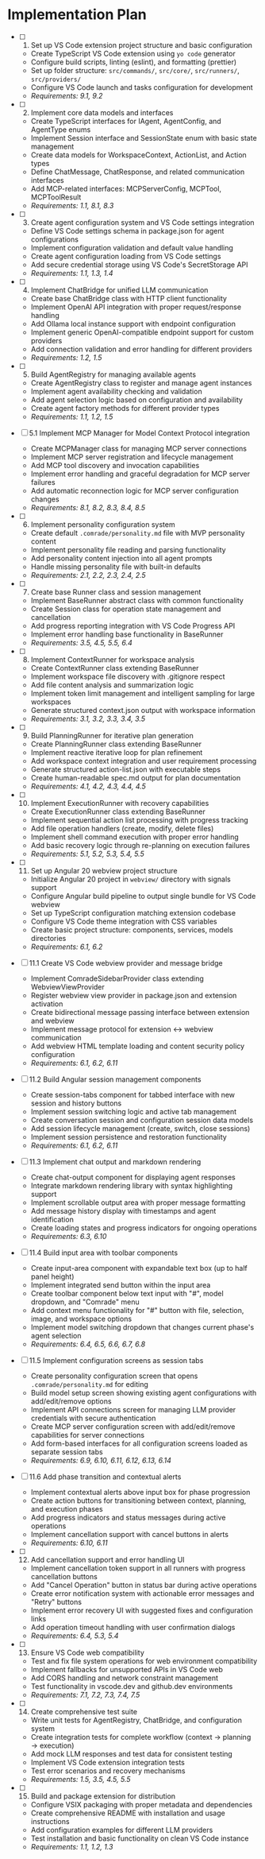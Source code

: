 # Implementation Plan

- [ ] 1. Set up VS Code extension project structure and basic configuration
  - Create TypeScript VS Code extension using `yo code` generator
  - Configure build scripts, linting (eslint), and formatting (prettier)
  - Set up folder structure: `src/commands/`, `src/core/`, `src/runners/`, `src/providers/`
  - Configure VS Code launch and tasks configuration for development
  - _Requirements: 9.1, 9.2_

- [ ] 2. Implement core data models and interfaces
  - Create TypeScript interfaces for IAgent, AgentConfig, and AgentType enums
  - Implement Session interface and SessionState enum with basic state management
  - Create data models for WorkspaceContext, ActionList, and Action types
  - Define ChatMessage, ChatResponse, and related communication interfaces
  - Add MCP-related interfaces: MCPServerConfig, MCPTool, MCPToolResult
  - _Requirements: 1.1, 8.1, 8.3_

- [ ] 3. Create agent configuration system and VS Code settings integration
  - Define VS Code settings schema in package.json for agent configurations
  - Implement configuration validation and default value handling
  - Create agent configuration loading from VS Code settings
  - Add secure credential storage using VS Code's SecretStorage API
  - _Requirements: 1.1, 1.3, 1.4_

- [ ] 4. Implement ChatBridge for unified LLM communication
  - Create base ChatBridge class with HTTP client functionality
  - Implement OpenAI API integration with proper request/response handling
  - Add Ollama local instance support with endpoint configuration
  - Implement generic OpenAI-compatible endpoint support for custom providers
  - Add connection validation and error handling for different providers
  - _Requirements: 1.2, 1.5_

- [ ] 5. Build AgentRegistry for managing available agents
  - Create AgentRegistry class to register and manage agent instances
  - Implement agent availability checking and validation
  - Add agent selection logic based on configuration and availability
  - Create agent factory methods for different provider types
  - _Requirements: 1.1, 1.2, 1.5_

- [ ] 5.1 Implement MCP Manager for Model Context Protocol integration
  - Create MCPManager class for managing MCP server connections
  - Implement MCP server registration and lifecycle management
  - Add MCP tool discovery and invocation capabilities
  - Implement error handling and graceful degradation for MCP server failures
  - Add automatic reconnection logic for MCP server configuration changes
  - _Requirements: 8.1, 8.2, 8.3, 8.4, 8.5_

- [ ] 6. Implement personality configuration system
  - Create default `.comrade/personality.md` file with MVP personality content
  - Implement personality file reading and parsing functionality
  - Add personality content injection into all agent prompts
  - Handle missing personality file with built-in defaults
  - _Requirements: 2.1, 2.2, 2.3, 2.4, 2.5_

- [ ] 7. Create base Runner class and session management
  - Implement BaseRunner abstract class with common functionality
  - Create Session class for operation state management and cancellation
  - Add progress reporting integration with VS Code Progress API
  - Implement error handling base functionality in BaseRunner
  - _Requirements: 3.5, 4.5, 5.5, 6.4_

- [ ] 8. Implement ContextRunner for workspace analysis
  - Create ContextRunner class extending BaseRunner
  - Implement workspace file discovery with .gitignore respect
  - Add file content analysis and summarization logic
  - Implement token limit management and intelligent sampling for large workspaces
  - Generate structured context.json output with workspace information
  - _Requirements: 3.1, 3.2, 3.3, 3.4, 3.5_

- [ ] 9. Build PlanningRunner for iterative plan generation
  - Create PlanningRunner class extending BaseRunner
  - Implement reactive iterative loop for plan refinement
  - Add workspace context integration and user requirement processing
  - Generate structured action-list.json with executable steps
  - Create human-readable spec.md output for plan documentation
  - _Requirements: 4.1, 4.2, 4.3, 4.4, 4.5_

- [ ] 10. Implement ExecutionRunner with recovery capabilities
  - Create ExecutionRunner class extending BaseRunner
  - Implement sequential action list processing with progress tracking
  - Add file operation handlers (create, modify, delete files)
  - Implement shell command execution with proper error handling
  - Add basic recovery logic through re-planning on execution failures
  - _Requirements: 5.1, 5.2, 5.3, 5.4, 5.5_

- [ ] 11. Set up Angular 20 webview project structure
  - Initialize Angular 20 project in `webview/` directory with signals support
  - Configure Angular build pipeline to output single bundle for VS Code webview
  - Set up TypeScript configuration matching extension codebase
  - Configure VS Code theme integration with CSS variables
  - Create basic project structure: components, services, models directories
  - _Requirements: 6.1, 6.2_

- [ ] 11.1 Create VS Code webview provider and message bridge
  - Implement ComradeSidebarProvider class extending WebviewViewProvider
  - Register webview view provider in package.json and extension activation
  - Create bidirectional message passing interface between extension and webview
  - Implement message protocol for extension ↔ webview communication
  - Add webview HTML template loading and content security policy configuration
  - _Requirements: 6.1, 6.2, 6.11_

- [ ] 11.2 Build Angular session management components
  - Create session-tabs component for tabbed interface with new session and history buttons
  - Implement session switching logic and active tab management
  - Create conversation session and configuration session data models
  - Add session lifecycle management (create, switch, close sessions)
  - Implement session persistence and restoration functionality
  - _Requirements: 6.1, 6.2, 6.11_

- [ ] 11.3 Implement chat output and markdown rendering
  - Create chat-output component for displaying agent responses
  - Integrate markdown rendering library with syntax highlighting support
  - Implement scrollable output area with proper message formatting
  - Add message history display with timestamps and agent identification
  - Create loading states and progress indicators for ongoing operations
  - _Requirements: 6.3, 6.10_

- [ ] 11.4 Build input area with toolbar components
  - Create input-area component with expandable text box (up to half panel height)
  - Implement integrated send button within the input area
  - Create toolbar component below text input with "#", model dropdown, and "Comrade" menu
  - Add context menu functionality for "#" button with file, selection, image, and workspace options
  - Implement model switching dropdown that changes current phase's agent selection
  - _Requirements: 6.4, 6.5, 6.6, 6.7, 6.8_

- [ ] 11.5 Implement configuration screens as session tabs
  - Create personality configuration screen that opens `.comrade/personality.md` for editing
  - Build model setup screen showing existing agent configurations with add/edit/remove options
  - Implement API connections screen for managing LLM provider credentials with secure authentication
  - Create MCP server configuration screen with add/edit/remove capabilities for server connections
  - Add form-based interfaces for all configuration screens loaded as separate session tabs
  - _Requirements: 6.9, 6.10, 6.11, 6.12, 6.13, 6.14_

- [ ] 11.6 Add phase transition and contextual alerts
  - Implement contextual alerts above input box for phase progression
  - Create action buttons for transitioning between context, planning, and execution phases
  - Add progress indicators and status messages during active operations
  - Implement cancellation support with cancel buttons in alerts
  - _Requirements: 6.10, 6.11_

- [ ] 12. Add cancellation support and error handling UI
  - Implement cancellation token support in all runners with progress cancellation buttons
  - Add "Cancel Operation" button in status bar during active operations
  - Create error notification system with actionable error messages and "Retry" buttons
  - Implement error recovery UI with suggested fixes and configuration links
  - Add operation timeout handling with user confirmation dialogs
  - _Requirements: 6.4, 5.3, 5.4_

- [ ] 13. Ensure VS Code web compatibility
  - Test and fix file system operations for web environment compatibility
  - Implement fallbacks for unsupported APIs in VS Code web
  - Add CORS handling and network constraint management
  - Test functionality in vscode.dev and github.dev environments
  - _Requirements: 7.1, 7.2, 7.3, 7.4, 7.5_

- [ ] 14. Create comprehensive test suite
  - Write unit tests for AgentRegistry, ChatBridge, and configuration system
  - Create integration tests for complete workflow (context → planning → execution)
  - Add mock LLM responses and test data for consistent testing
  - Implement VS Code extension integration tests
  - Test error scenarios and recovery mechanisms
  - _Requirements: 1.5, 3.5, 4.5, 5.5_

- [ ] 15. Build and package extension for distribution
  - Configure VSIX packaging with proper metadata and dependencies
  - Create comprehensive README with installation and usage instructions
  - Add configuration examples for different LLM providers
  - Test installation and basic functionality on clean VS Code instance
  - _Requirements: 1.1, 1.2, 1.3_